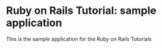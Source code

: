 # Ruby on Rails Tutorial: sample application

This is the sample application for the Ruby on Rails Tutorials